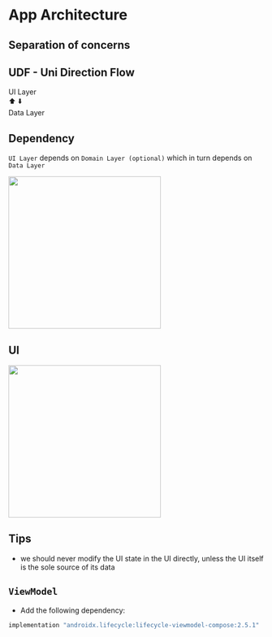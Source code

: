 # App Architecture

## Separation of concerns
## UDF - Uni Direction Flow

UI Layer   
⬆️      ⬇️  
Data Layer  

## Dependency
`UI Layer` depends on `Domain Layer (optional)` which in turn depends on `Data Layer`

<img src="https://developer.android.com/static/codelabs/basic-android-kotlin-compose-viewmodel-and-state/img/df6ce8b662eb792b_1440.png" width="300" />


## UI

<img src="https://developer.android.com/static/codelabs/basic-android-kotlin-compose-viewmodel-and-state/img/ce7ffbb6e5a6bffe_1440.png" width="300" />

## Tips
- we should never modify the UI state in the UI directly, unless the UI itself is the sole source of its data

## `ViewModel`
- Add the following dependency:
```gradle
implementation "androidx.lifecycle:lifecycle-viewmodel-compose:2.5.1"
```
